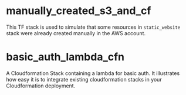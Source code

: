# manually_created_s3_and_cf
This TF stack is used to simulate that some resources in `static_website` stack were already created manually in the AWS account.

# basic_auth_lambda_cfn
A Cloudformation Stack containing a lambda for basic auth. 
It illustrates how easy it is to integrate existing cloudformation stacks in your Cloudformation deployment.